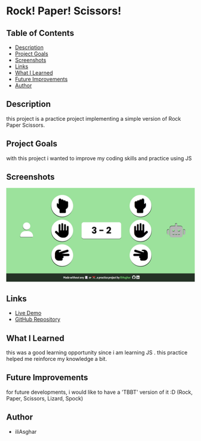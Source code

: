 # Rock! Paper! Scissors!

## Table of Contents
- [Description](#description)
- [Project Goals](#project-goals)
- [Screenshots](#screenshots)
- [Links](#links)
- [What I Learned](#what-i-learned)
- [Future Improvements](#future-improvements)
- [Author](#author)

## Description
this project is a practice project implementing a simple version of Rock Paper Scissors.

## Project Goals
with this project i wanted to improve my coding skills and practice using JS

## Screenshots
![](./images/screenshots/final.jpeg)

## Links
- [Live Demo](https://iliasghar.github.io/Rock-Paper-Scissors/)
- [GitHub Repository](https://github.com/iliAsghar/Rock-Paper-Scissors)

## What I Learned
this was a good learning opportunity since i am learning JS . this practice helped me reinforce my knowledge a bit.

## Future Improvements
for future developments, i would like to have a 'TBBT' version of it :D (Rock, Paper, Scissors, Lizard, Spock)

## Author
- iliAsghar

